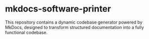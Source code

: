 # mkdocs-software-printer
This repository contains a dynamic codebase generator powered by MkDocs, designed to transform structured documentation into a fully functional codebase. 
